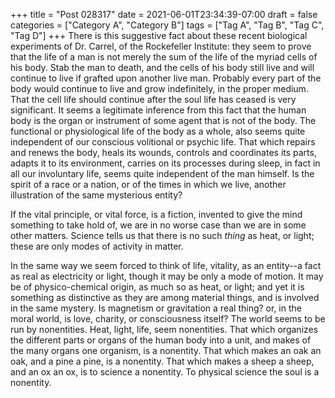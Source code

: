 +++
title = "Post 028317"
date = 2021-06-01T23:34:39-07:00
draft = false
categories = ["Category A", "Category B"]
tags = ["Tag A", "Tag B", "Tag C", "Tag D"]
+++
There is this suggestive fact about these recent biological experiments of Dr. Carrel, of the Rockefeller Institute: they seem to prove that the life of a man is not merely the sum of the life of the myriad cells of his body. Stab the man to death, and the cells of his body still live and will continue to live if grafted upon another live man. Probably every part of the body would continue to live and grow indefinitely, in the proper medium. That the cell life should continue after the soul life has ceased is very significant. It seems a legitimate inference from this fact that the human body is the organ or instrument of some agent that is not of the body. The functional or physiological life of the body as a whole, also seems quite independent of our conscious volitional or psychic life. That which repairs and renews the body, heals its wounds, controls and coordinates its parts, adapts it to its environment, carries on its processes during sleep, in fact in all our involuntary life, seems quite independent of the man himself. Is the spirit of a race or a nation, or of the times in which we live, another illustration of the same mysterious entity?

If the vital principle, or vital force, is a fiction, invented to give the mind something to take hold of, we are in no worse case than we are in some other matters. Science tells us that there is no such _thing_ as heat, or light; these are only modes of activity in matter.

In the same way we seem forced to think of life, vitality, as an entity--a fact as real as electricity or light, though it may be only a mode of motion. It may be of physico-chemical origin, as much so as heat, or light; and yet it is something as distinctive as they are among material things, and is involved in the same mystery. Is magnetism or gravitation a real thing? or, in the moral world, is love, charity, or consciousness itself? The world seems to be run by nonentities. Heat, light, life, seem nonentities. That which organizes the different parts or organs of the human body into a unit, and makes of the many organs one organism, is a nonentity. That which makes an oak an oak, and a pine a pine, is a nonentity. That which makes a sheep a sheep, and an ox an ox, is to science a nonentity. To physical science the soul is a nonentity.

